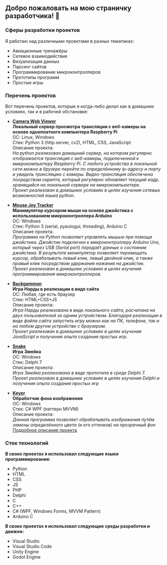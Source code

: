 ## Добро пожаловать на мою страничку разработчика! 👋

### Сферы разработки проектов
Я работаю над различными проектами в разных тематиках:
* Авиационные тренажёры
* Сетевое взаимодействие
* Визуализация данных
* Парсинг сайтов
* Программирование микроконтроллеров
* Прототипы программ
* Простые игры

### Перечень проектов
Вот перечень проектов, которые я когда-либо делал как в домашних условиях, так и в рабочей обстановке:

* **[Camera Web Viewer](https://github.com/raduma142/camera-web-viewer)**\
**Локальный сервер просмотра трансляции с веб-камеры на основе одноплатного компьютера Raspberry Pi**\
ОС: Linux, Windows\
Стек: Python 3 (http.server, cv2), HTML, CSS, JavaScript\
Описание проекта:\
*На python реализован домашний сервер, на котором регулярно отображается трансляция с веб-камеры, подключенной к микрокомпьютеру Raspberry Pi.
С любого устройства в локальной сети можно в брузере перейти по определённому ip-адресу и порту и увидель трансляцию с камеры.
Видео-трансляция обеспечена посредством скрипта, который регулярно обновляет текущий кадр, хранящийся на локальной сервере на микрокомпьюетере.\
Проект реализован в домашних условиях в целях изучения сетевых возможностей языка python.*

* **[Mouse Joy Tracker](https://github.com/raduma142/mouse-joy-tracker)**\
**Манимулятор курсором мыши на основе джойстика с использованием микроконтроллера Arduino**\
ОС: Windows\
Стек: Python 3 (serial, pyautogui, threading), Arduino C\
Описание проекта:\
*Программа на Python позволяет управлять мышью при помощи джойстика. Джойстик подключен к микроконтроллеру Arduino Uno, который через USB (Serial port) передаёт данные о состоянии джойстика. В результате манипулятор позволяет перемещать курсор, обрабалывать левый клик, левый двойной клик, а также правый клик посредством удержания нажания на джойстик.\
Проект реализован в домашних условиях в целях изучения программирования микроконтроллеров.*

* **[Backgammon](https://github.com/raduma142/nard)**\
**Игра Нарды в реализации в виде сайта**\
ОС: Любая, где есть браузер\
Стек: HTML+CSS+JS\
Описание проекта:\
*Игра Нарды реализована в виде локального сайта, расчитана на двух пользователей за одним устройством. Благодаря реализации в виде файла сайта запустить игру можно как на ПК, телефоне, так и на любом другом устройстве с браузером.\
Проект реализован в домашних условиях в целях изучения JavaScript и получения опыта создания простых игр.*

* **[Snake](https://github.com/raduma142/snake)**\
**Игра Змейка**\
ОС: Windows\
Стек: Delphi 7\
Описание проекта:\
*Игра Змейка реализована в виде прототипа в среде Delphi 7.\
Проект реализован в домашних условиях в целях изучения Delphi и получения опыта создания простых игр*

* **[Keyer]()**\
**Обработчик фона изображения**\
ОС: Windows\
Стек: C# WPF (паттерн MVVM)\
Описание проекта:\
*Данная программа позволяет обрабатывать изображения путём замены определённого цвета (и его оттенков) на прозрачный фон*\
[Подробное описание проекта](https://github.com/raduma142/keyer/blob/main/%D0%98%D0%BD%D1%81%D1%82%D1%80%D1%83%D0%BA%D1%86%D0%B8%D1%8F%20Keyer.pdf)

### Стек технологий
**В своих проектах я использовал следующие языки программирования:**
* Python
* HTML
* CSS
* JS
* PHP
* Delphi
* C
* C++
* C# (WPF, Windows Forms, MVVM Pattern)
* Arduino C

**В своих проектах я использовал следующие среды разработки и движки:**
* Visual Studio
* Visual Studio Code
* Unity Engine
* Godot Engine
